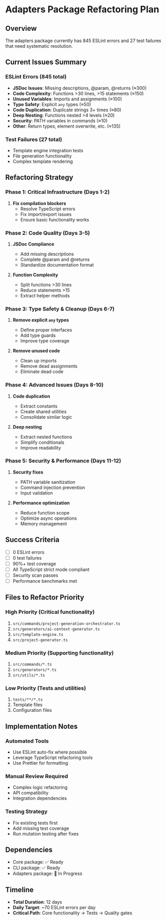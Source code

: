 # Adapters Package Refactoring Plan

## Overview

The adapters package currently has 845 ESLint errors and 27 test failures that need systematic resolution.

## Current Issues Summary

### ESLint Errors (845 total)

- **JSDoc Issues**: Missing descriptions, @param, @returns (≈300)
- **Code Complexity**: Functions >30 lines, >15 statements (≈150)
- **Unused Variables**: Imports and assignments (≈100)
- **Type Safety**: Explicit `any` types (≈50)
- **Code Duplication**: Duplicate strings 3+ times (≈80)
- **Deep Nesting**: Functions nested >4 levels (≈20)
- **Security**: PATH variables in commands (≈10)
- **Other**: Return types, element overwrite, etc. (≈135)

### Test Failures (27 total)

- Template engine integration tests
- File generation functionality
- Complex template rendering

## Refactoring Strategy

### Phase 1: Critical Infrastructure (Days 1-2)

1. **Fix compilation blockers**
   - Resolve TypeScript errors
   - Fix import/export issues
   - Ensure basic functionality works

### Phase 2: Code Quality (Days 3-5)

1. **JSDoc Compliance**
   - Add missing descriptions
   - Complete @param and @returns
   - Standardize documentation format

2. **Function Complexity**
   - Split functions >30 lines
   - Reduce statements >15
   - Extract helper methods

### Phase 3: Type Safety & Cleanup (Days 6-7)

1. **Remove explicit `any` types**
   - Define proper interfaces
   - Add type guards
   - Improve type coverage

2. **Remove unused code**
   - Clean up imports
   - Remove dead assignments
   - Eliminate dead code

### Phase 4: Advanced Issues (Days 8-10)

1. **Code duplication**
   - Extract constants
   - Create shared utilities
   - Consolidate similar logic

2. **Deep nesting**
   - Extract nested functions
   - Simplify conditionals
   - Improve readability

### Phase 5: Security & Performance (Days 11-12)

1. **Security fixes**
   - PATH variable sanitization
   - Command injection prevention
   - Input validation

2. **Performance optimization**
   - Reduce function scope
   - Optimize async operations
   - Memory management

## Success Criteria

- [ ] 0 ESLint errors
- [ ] 0 test failures
- [ ] 90%+ test coverage
- [ ] All TypeScript strict mode compliant
- [ ] Security scan passes
- [ ] Performance benchmarks met

## Files to Refactor Priority

### High Priority (Critical functionality)

1. `src/commands/project-generation-orchestrator.ts`
2. `src/generators/ai-context-generator.ts`
3. `src/template-engine.ts`
4. `src/project-generator.ts`

### Medium Priority (Supporting functionality)

1. `src/commands/*.ts`
2. `src/generators/*.ts`
3. `src/utils/*.ts`

### Low Priority (Tests and utilities)

1. `tests/**/*.ts`
2. Template files
3. Configuration files

## Implementation Notes

### Automated Tools

- Use ESLint auto-fix where possible
- Leverage TypeScript refactoring tools
- Use Prettier for formatting

### Manual Review Required

- Complex logic refactoring
- API compatibility
- Integration dependencies

### Testing Strategy

- Fix existing tests first
- Add missing test coverage
- Run mutation testing after fixes

## Dependencies

- Core package: ✅ Ready
- CLI package: ✅ Ready
- Adapters package: 🔄 In Progress

## Timeline

- **Total Duration**: 12 days
- **Daily Target**: ~70 ESLint errors per day
- **Critical Path**: Core functionality → Tests → Quality gates
